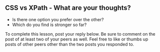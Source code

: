 ## CSS vs XPath - What are your thoughts?

- Is there one option you prefer over the other?
- Which do you find is stronger so far?

To complete this lesson, post your reply below. Be sure to comment on the post
of at least two of your peers as well. Feel free to like or thumbs up posts of
other peers other than the two posts you responded to.

